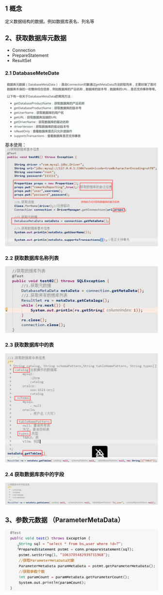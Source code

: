 ## 1 概念
定义数据结构的数据。例如数据库表名、列名等
## 2、获取数据库元数据
- Connection
- PrepareStatement
- ResultSet 
### 2.1 DatabaseMeteDate 
![title](https://raw.githubusercontent.com/JianXiLin/gitnote-images/master/gitnote/2019/12/13/1576226333581-1576226333584.png)
基本使用：
![title](https://raw.githubusercontent.com/JianXiLin/gitnote-images/master/gitnote/2019/12/13/1576226499571-1576226499578.png)
### 2.2 获取数据库名称列表
![title](https://raw.githubusercontent.com/JianXiLin/gitnote-images/master/gitnote/2019/12/13/1576226686070-1576226686073.png)
### 2.3 获取数据库中的表
![title](https://raw.githubusercontent.com/JianXiLin/gitnote-images/master/gitnote/2019/12/13/1576227158825-1576227158827.png)
![title](https://raw.githubusercontent.com/JianXiLin/gitnote-images/master/gitnote/2019/12/13/1576227551973-1576227552008.png)
### 2.4 获取数据库表中的字段
![title](https://raw.githubusercontent.com/JianXiLin/gitnote-images/master/gitnote/2019/12/13/1576227759521-1576227759523.png)

## 3、参数元数据 （ParameterMetaData）
![title](https://raw.githubusercontent.com/JianXiLin/gitnote-images/master/gitnote/2019/12/13/1576228127209-1576228127213.png)
